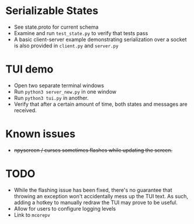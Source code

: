 # Serializable States

* See state.proto for current schema
* Examine and run `test_state.py` to verify that tests pass
* A basic client-server example demonstrating serialization over a socket is also provided in `client.py` and `server.py`

# TUI demo

* Open two separate terminal windows
* Run `python3 server_new.py` in one window
* Run `python3 tui.py` in another.
* Verify that after a certain amount of time, both states and messages are received.

# Known issues

* ~~npyscreen / curses sometimes flashes while updating the screen.~~

# TODO

* While the flashing issue has been fixed, there's no guarantee that throwing an exception won't accidentally mess up the TUI text.  As such, adding a hotkey to manually redraw the TUI may prove to be useful.
* Allow for users to configure logging levels
* Link to `mcorepv`
